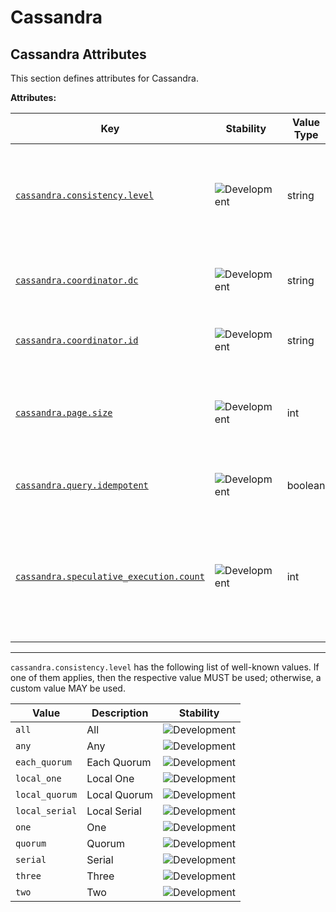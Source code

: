 <!-- NOTE: THIS FILE IS AUTOGENERATED. DO NOT EDIT BY HAND. -->
<!-- see templates/registry/markdown/attribute_namespace.md.j2 -->

# Cassandra

## Cassandra Attributes

This section defines attributes for Cassandra.

**Attributes:**

| Key | Stability | Value Type | Description | Example Values |
|---|---|---|---|---|
| <a id="cassandra-consistency-level" href="#cassandra-consistency-level">`cassandra.consistency.level`</a> | ![Development](https://img.shields.io/badge/-development-blue) | string | The consistency level of the query. Based on consistency values from [CQL](https://docs.datastax.com/en/cassandra-oss/3.0/cassandra/dml/dmlConfigConsistency.html). | `all`; `each_quorum`; `quorum` |
| <a id="cassandra-coordinator-dc" href="#cassandra-coordinator-dc">`cassandra.coordinator.dc`</a> | ![Development](https://img.shields.io/badge/-development-blue) | string | The data center of the coordinating node for a query. | `us-west-2` |
| <a id="cassandra-coordinator-id" href="#cassandra-coordinator-id">`cassandra.coordinator.id`</a> | ![Development](https://img.shields.io/badge/-development-blue) | string | The ID of the coordinating node for a query. | `be13faa2-8574-4d71-926d-27f16cf8a7af` |
| <a id="cassandra-page-size" href="#cassandra-page-size">`cassandra.page.size`</a> | ![Development](https://img.shields.io/badge/-development-blue) | int | The fetch size used for paging, i.e. how many rows will be returned at once. | `5000` |
| <a id="cassandra-query-idempotent" href="#cassandra-query-idempotent">`cassandra.query.idempotent`</a> | ![Development](https://img.shields.io/badge/-development-blue) | boolean | Whether or not the query is idempotent. |  |
| <a id="cassandra-speculative-execution-count" href="#cassandra-speculative-execution-count">`cassandra.speculative_execution.count`</a> | ![Development](https://img.shields.io/badge/-development-blue) | int | The number of times a query was speculatively executed. Not set or `0` if the query was not executed speculatively. | `0`; `2` |

---

`cassandra.consistency.level` has the following list of well-known values. If one of them applies, then the respective value MUST be used; otherwise, a custom value MAY be used.

| Value  | Description | Stability |
|---|---|---|
| `all` | All | ![Development](https://img.shields.io/badge/-development-blue) |
| `any` | Any | ![Development](https://img.shields.io/badge/-development-blue) |
| `each_quorum` | Each Quorum | ![Development](https://img.shields.io/badge/-development-blue) |
| `local_one` | Local One | ![Development](https://img.shields.io/badge/-development-blue) |
| `local_quorum` | Local Quorum | ![Development](https://img.shields.io/badge/-development-blue) |
| `local_serial` | Local Serial | ![Development](https://img.shields.io/badge/-development-blue) |
| `one` | One | ![Development](https://img.shields.io/badge/-development-blue) |
| `quorum` | Quorum | ![Development](https://img.shields.io/badge/-development-blue) |
| `serial` | Serial | ![Development](https://img.shields.io/badge/-development-blue) |
| `three` | Three | ![Development](https://img.shields.io/badge/-development-blue) |
| `two` | Two | ![Development](https://img.shields.io/badge/-development-blue) |
